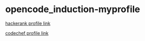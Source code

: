 # opencode_induction-myprofile
[hackerank profile link](https://www.hackerrank.com/subratkumar10)



[codechef profile link](https://www.codechef.com/users/subratkumar_10)
